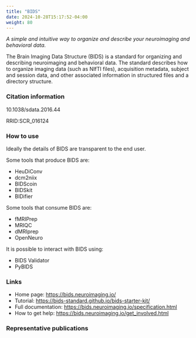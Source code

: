 ```yaml
---
title: "BIDS"
date: 2024-10-28T15:17:52-04:00
weight: 80
---
```


*A simple and intuitive way to organize and describe your neuroimaging and behavioral data.*

The Brain Imaging Data Structure (BIDS) is a standard for organizing and describing neuroimaging and behavioral data.  The standard describes how to organize imaging data (such as NIfTI files), acquisition metadata, subject and session data, and other associated information in structured files and a directory structure.

### Citation information

10.1038/sdata.2016.44

RRID:SCR_016124

### How to use

Ideally the details of BIDS are transparent to the end user.

Some tools that produce BIDS are:

- HeuDiConv
- dcm2niix
- BIDScoin
- BIDSkit
- BIDifier

Some tools that consume BIDS are:

- fMRIPrep
- MRIQC
- dMRIprep
- OpenNeuro

It is possible to interact with BIDS using:

- BIDS Validator
- PyBIDS

### Links

- Home page: https://bids.neuroimaging.io/
- Tutorial: https://bids-standard.github.io/bids-starter-kit/
- Full documentation: https://bids.neuroimaging.io/specification.html
- How to get help: https://bids.neuroimaging.io/get_involved.html

### Representative publications
